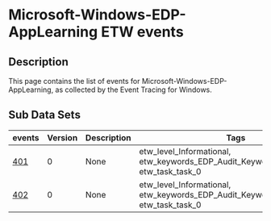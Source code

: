 # Microsoft-Windows-EDP-AppLearning ETW events

## Description
This page contains the list of events for Microsoft-Windows-EDP-AppLearning, as collected by the Event Tracing for Windows.

## Sub Data Sets
|events|Version|Description|Tags|
|---|---|---|---|
|[401](events/event-401.md)|0|None|etw_level_Informational, etw_keywords_EDP_Audit_Keyword_AppLearning, etw_task_task_0|
|[402](events/event-402.md)|0|None|etw_level_Informational, etw_keywords_EDP_Audit_Keyword_SitesLearning, etw_task_task_0|

